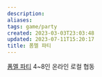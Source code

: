 ```yaml
---
description:
aliases: 
tags: game/party
created: 2023-03-03T23:03:48
updated: 2023-07-11T15:20:17
title: 폼멜 파티
---
```

[폼멜 파티](https://store.steampowered.com/app/880940/Pummel_Party/) 4~8인 온라인 로컬 협동 
